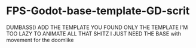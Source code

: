 # FPS-Godot-base-template-GD-scrit

DUMBASS() ADD THE TEMPLATE YOU FOUND ONLY THE TEMPLATE 
I'M TOO LAZY TO ANIMATE ALL THAT SHITZ I JUST NEED THE BASE with movement for
the doomlike
